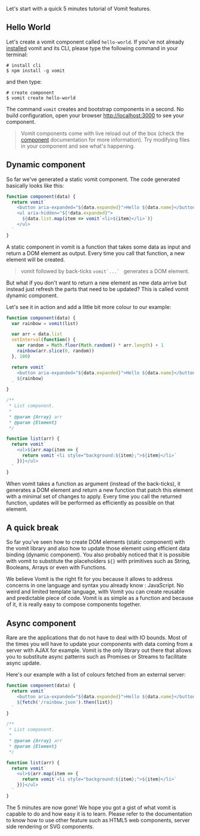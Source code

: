 Let's start with a quick 5 minutes tutorial of Vomit features. <!-- say if they wanna know the motivation to go take a look at his blog post -->

## Hello World

Let's create a vomit component called `hello-world`. If you've not already [installed]() vomit and its CLI, please type the following command in your terminal:

```shell
# install cli
$ npm install -g vomit
```
and then type:

```shell
# create component
$ vomit create hello-world
```

The command `vomit` creates and bootstrap components in a second. No build configuration, open your browser [http://localhost:3000](http://localhost:3000) to see your component.

  > Vomit components come with live reload out of the box (check the [component]() documentation for more information). Try modifying files in your component and see what's happening.

## Dynamic component

So far we've generated a static vomit component. The code generated basically looks like this:

```js
function component(data) {
  return vomit`
    <button aria-expanded="${data.expanded}">Hello ${data.name}</button>
    <ul aria-hidden="${!data.expanded}">
      ${data.list.map(item => vomit`<li>${item}</li>`)}
    </ul>
  `
}
```

A static component in vomit is a function that takes some data as input and return a DOM element as output. Every time you call that function, a new element will be created.

  > vomit followed by back-ticks ```vomit`...` ``` generates a DOM element.


But what if you don't want to return a new element as new data arrive but instead just refresh the parts that need to be updated? This is called vomit dynamic component.

Let's see it in action and add a little bit more colour to our example:

```js
function component(data) {
  var rainbow = vomit(list)

  var arr = data.list
  setInterval(function() {
    var random = Math.floor(Math.random() * arr.length) + 1  
    rainbow(arr.slice(0, random))
  }, 100)

  return vomit`
    <button aria-expanded="${data.expanded}">Hello ${data.name}</button>
    ${rainbow}
  `
}

/**
 * List component.
 *
 * @param {Array} arr
 * @param {Element}
 */

function list(arr) {
  return vomit`
    <ul>${arr.map(item => {
      return vomit`<li style="background:${item};">${item}</li>`
    })}</ul>
  `
}
```

When vomit takes a function as argument (instead of the back-ticks), it generates a DOM element and return a new function that patch this element with a minimal set of changes to apply. Every time you call the returned function, updates will be performed as efficiently as possible on that element.

## A quick break

So far you've seen how to create DOM elements (static component) with the vomit library and also how to update those element using efficient data binding (dynamic component). You also probably noticed that it is possible with vomit to substitute the placeholders ```${}``` with primitives such as String, Booleans, Arrays or even with Functions.

We believe Vomit is the right fit for you because it allows to address concerns in one language and syntax you already know : JavaScript. No weird and limited template language, with Vomit you can create reusable and predictable piece of code. Vomit is as simple as a function and because of it, it is really easy to compose components together.

## Async component

Rare are the applications that do not have to deal with IO bounds. Most of the times you will have to update your components with data coming from a server with AJAX for example.
Vomit is the only library out there that allows you to substitute async patterns such as Promises or Streams to facilitate async update.

Here's our example with a list of colours fetched from an external server:

```js
function component(data) {
  return vomit`
    <button aria-expanded="${data.expanded}">Hello ${data.name}</button>
    ${fetch('/rainbow.json').then(list)}
  `
}

/**
 * List component.
 *
 * @param {Array} arr
 * @param {Element}
 */

function list(arr) {
  return vomit`
    <ul>${arr.map(item => {
      return vomit`<li style="background:${item};">${item}</li>`
    })}</ul>
  `
}
```

The 5 minutes are now gone! We hope you got a gist of what vomit is capable to do and how easy it is to learn. Please refer to the documentation to know how to use other feature such as HTML5 web components, server side rendering or SVG components.
